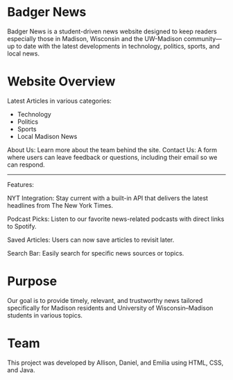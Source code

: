 
# Badger News

Badger News is a student-driven news website designed to keep readers especially those in Madison, Wisconsin and the UW-Madison community—up to date with the latest developments in technology, politics, sports, and local news.

# Website Overview

Latest Articles in various categories:

- Technology
- Politics
- Sports
- Local Madison News

About Us: Learn more about the team behind the site.
Contact Us: A form where users can leave feedback or questions, including their email so we can respond. 

--------------------------------------------------------------------------------------------------------------
Features:

NYT Integration: Stay current with a built-in API that delivers the latest headlines from The New York Times.

Podcast Picks: Listen to our favorite news-related podcasts with direct links to Spotify.

Saved Articles: Users can now save articles to revisit later.

Search Bar: Easily search for specific news sources or topics.

# Purpose

Our goal is to provide timely, relevant, and trustworthy news tailored specifically for Madison residents and University of Wisconsin–Madison students in various topics. 

# Team
This project was developed by Allison, Daniel, and Emilia using HTML, CSS, and Java.

